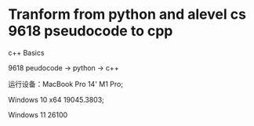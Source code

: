 # Tranform from python and alevel cs 9618 pseudocode to cpp 
c++ Basics

9618 peudocode -> python -> c++

运行设备：MacBook Pro 14' M1 Pro;

Windows 10 x64 19045.3803;

Windows 11 26100
